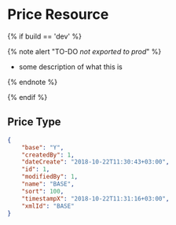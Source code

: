 # Price Resource

{% if build == 'dev' %}

{% note alert "TO-DO _not exported to prod_" %}

- some description of what this is
  
{% endnote %}

{% endif %}

## Price Type

```json
{
    "base": "Y",
    "createdBy": 1,
    "dateCreate": "2018-10-22T11:30:43+03:00",
    "id": 1,
    "modifiedBy": 1,
    "name": "BASE",
    "sort": 100,
    "timestampX": "2018-10-22T11:31:16+03:00",
    "xmlId": "BASE"
}
```